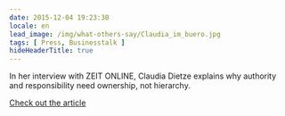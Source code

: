 ```yaml
---
date: 2015-12-04 19:23:30
locale: en
lead_image: /img/what-others-say/Claudia_im_buero.jpg
tags: [ Press, Businesstalk ]
hideHeaderTitle: true
---
```


In her interview with ZEIT ONLINE, Claudia Dietze explains why authority and responsibility need ownership, not hierarchy. 

[Check out the article](http://www.zeit.de/karriere/beruf/2015-12/mitarbeiterfuehrung-hierarchie-autoritaet)


